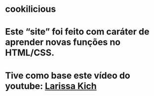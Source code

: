 # cookilicious
# Este “site” foi feito com caráter de aprender novas funções no HTML/CSS.
# Tive como base este vídeo do youtube: [Larissa Kich](https://www.youtube.com/watch?v=8V3mw1w6h0U&t=5700s) 
